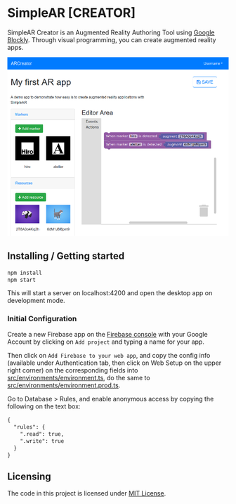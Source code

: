 # SimpleAR [CREATOR]

SimpleAR Creator is an Augmented Reality Authoring Tool using [Google Blockly](https://developers.google.com/blockly/). Through visual programming, you can create augmented reality apps.

![Screenshot of Simple AR](screenshot.png)

## Installing / Getting started

```shell
npm install
npm start
```

This will start a server on localhost:4200 and open the desktop app on development mode.

### Initial Configuration

Create a new Firebase app on the [Firebase console](https://console.firebase.google.com/) with your Google Account by clicking on ``Add project`` and typing a name for your app.

Then click on ``Add Firebase to your web app``, and copy the config info (available under Authentication tab, then click on Web Setup on the upper right corner) on the corresponding fields into [src/environments/environment.ts](src/environments/environment.ts), do the same to [src/environments/environment.prod.ts](src/environments/environment.prod.ts).

Go to Database > Rules, and enable anonymous access by copying the following on the text box:

```
{
  "rules": {
    ".read": true,
    ".write": true
  }
}
```

## Licensing

The code in this project is licensed under [MIT License](LICENSE.md).